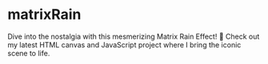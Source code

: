 # matrixRain
 Dive into the nostalgia with this mesmerizing Matrix Rain Effect! 🚀 Check out my latest HTML canvas and JavaScript project where I bring the iconic scene to life.
